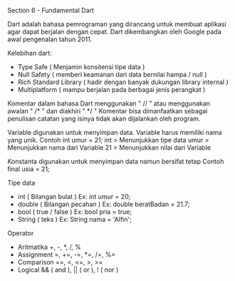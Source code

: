Section 6 - Fundamental Dart

Dart adalah bahasa pemrograman yang dirancang untuk membuat aplikasi agar dapat berjalan dengan cepat.
Dart dikembangkan oleh Google pada awal pengenalan tahun 2011.

Kelebihan dart: 
- Type Safe ( Menjamin konsitensi tipe data )
- Null Safety ( memberi keamanan dari data bernilai hampa / null )
- Rich Standard Library ( hadir dengan banyak dukungan library internal )
- Multiplatform ( mampu berjalan pada berbagai jenis perangkat )

Komentar dalam bahasa Dart menggunakan " // " atau menggunakan awalan " /* " dan diakhiri " */ "
Komentar bisa dimanfaatkan sebagai penulisan catatan yang isinya tidak akan dijalankan oleh program.

Variable digunakan untuk menyimpan data.
Variable harus memiliki nama yang unik.
Contoh int umur = 21;
int > Menunjukkan tipe data
umur > Menunjukkan nama dari Variable
21 > Menunjukkan nilai dari Variable

Konstanta digunakan untuk menyimpan data namun bersifat tetap
Contoh final usia = 21;

Tipe data 
- int ( Bilangan bulat ) Ex: int umur = 20;
- double ( Bilangan pecahan ) Ex: double beratBadan = 21.7;
- bool ( true / false ) Ex: bool pria = true;
- String ( teks ) Ex: String nama = 'Alfin';

Operator 
- Aritmatika +, -, *, /, %
- Assignment =, +=, -=, *=, /=, %=
- Comparison ==, <, <=, >, >=
- Logical && ( and ), || ( or ), ! ( nor )
